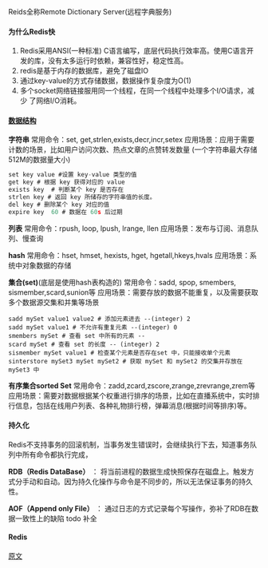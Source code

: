 Reids全称Remote Dictionary Server(远程字典服务)

#### 为什么Redis快

1. Redis采用ANSI(一种标准) C语言编写，底层代码执行效率高。使用C语言开发的库，没有太多运行时依赖，兼容性好，稳定性高。
2. redis是基于内存的数据库，避免了磁盘IO
3. 通过key-value的方式存储数据，数据操作复杂度为O(1)
4. 多个socket网络链接服用同一个线程，在同一个线程中处理多个I/O请求，减少 了网络I/O消耗。

#### [数据结构](https://snailclimb.gitee.io/javaguide/#/docs/database/redis/redis-questions-01?id=redis-%e5%b8%b8%e8%a7%81%e6%95%b0%e6%8d%ae%e7%bb%93%e6%9e%84%e4%bb%a5%e5%8f%8a%e4%bd%bf%e7%94%a8%e5%9c%ba%e6%99%af%e5%88%86%e6%9e%90)

**字符串**
常用命令：set, get,strlen,exists,decr,incr,setex
应用场景：应用于需要计数的场景，比如用户访问次数、热点文章的点赞转发数量
(一个字符串最大存储512M的数据量大小)

```c
set key value #设置 key-value 类型的值
get key # 根据 key 获得对应的 value
exists key  # 判断某个 key 是否存在
strlen key # 返回 key 所储存的字符串值的长度。
del key # 删除某个 key 对应的值
expire key  60 # 数据在 60s 后过期
```

**列表**
常用命令：rpush, loop, lpush, lrange, llen
应用场景：发布与订阅、消息队列、慢查询

**hash**
常用命令：hset, hmset, hexists, hget, hgetall,hkeys,hvals
应用场景：系统中对象数据的存储

**集合(set)**(底层是使用hash表构造的)
常用命令：sadd, spop, smembers, sismember,scard,sunion等
应用场景：需要存放的数据不能重复，以及需要获取多个数据源交集和并集等场景

```
sadd mySet value1 value2 # 添加元素进去 --(integer) 2
sadd mySet value1 # 不允许有重复元素 --(integer) 0
smembers mySet # 查看 set 中所有的元素 --
scard mySet # 查看 set 的长度 -- (integer) 2
sismember mySet value1 # 检查某个元素是否存在set 中，只能接收单个元素
sinterstore mySet3 mySet mySet2 # 获取 mySet 和 mySet2 的交集并存放在 mySet3 中
```



**有序集合sorted Set**
常用命令：zadd,zcard,zscore,zrange,zrevrange,zrem等
应用场景：需要对数据根据某个权重进行排序的场景，比如在直播系统中，实时排行信息，包括在线用户列表、各种礼物排行榜，弹幕消息(根据时间等排序)等。



#### 持久化

Redis不支持事务的回滚机制，当事务发生错误时，会继续执行下去，知道事务队列中所有命令都执行完成，

**RDB（Redis DataBase）** ：
将当前进程的数据生成快照保存在磁盘上。触发方式分手动和自动。因为持久化操作与命令是不同步的，所以无法保证事务的持久性。

**AOF（Append only File）** ：
通过日志的方式记录每个写操作，弥补了RDB在数据一致性上的缺陷
todo 补全





#### Redis

[原文](https://juejin.cn/post/6844904122622148622)

















